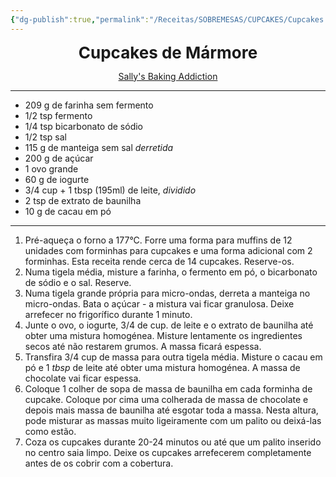```yaml
---
{"dg-publish":true,"permalink":"/Receitas/SOBREMESAS/CUPCAKES/Cupcakes de Mármore/"}
---
```


<div style="text-align: center;"> <span style="font-size: 26px;"><b>Cupcakes de Mármore</b></span> </div>

<span class="center"> <center> [Sally's Baking Addiction](https://sallysbakingaddiction.com/ultimate-marble-cupcakes/#tasty-recipes-75599) </center></span>

---
- 209 g de farinha sem fermento
- 1/2 tsp fermento
- 1/4 tsp bicarbonato de sódio
- 1/2 tsp sal
- 115 g de manteiga sem sal *derretida*
- 200 g de açúcar
- 1 ovo grande
- 60 g de iogurte
- 3/4 cup + 1 tbsp (195ml) de leite, *dividido*
- 2 tsp de extrato de baunilha
- 10 g de cacau em pó
---
1. Pré-aqueça o forno a 177°C. Forre uma forma para muffins de 12 unidades com forminhas para cupcakes e uma forma adicional com 2 forminhas. Esta receita rende cerca de 14 cupcakes. Reserve-os.
2. Numa tigela média, misture a farinha, o fermento em pó, o bicarbonato de sódio e o sal. Reserve. 
3. Numa tigela grande própria para micro-ondas, derreta a manteiga no micro-ondas. Bata o açúcar - a mistura vai ficar granulosa. Deixe arrefecer no frigorífico durante 1 minuto. 
4. Junte o ovo, o iogurte, 3/4 de cup. de leite e o extrato de baunilha até obter uma mistura homogénea. Misture lentamente os ingredientes secos até não restarem grumos. A massa ficará espessa. 
5. Transfira 3/4 cup de massa para outra tigela média. Misture o cacau em pó e 1 *tbsp* de leite até obter uma mistura homogénea. A massa de chocolate vai ficar espessa.
6. Coloque 1 colher de sopa de massa de baunilha em cada forminha de cupcake. Coloque por cima uma colherada de massa de chocolate e depois mais massa de baunilha até esgotar toda a massa. Nesta altura, pode misturar as massas muito ligeiramente com um palito ou deixá-las como estão.
7. Coza os cupcakes durante 20-24 minutos ou até que um palito inserido no centro saia limpo. Deixe os cupcakes arrefecerem completamente antes de os cobrir com a cobertura.